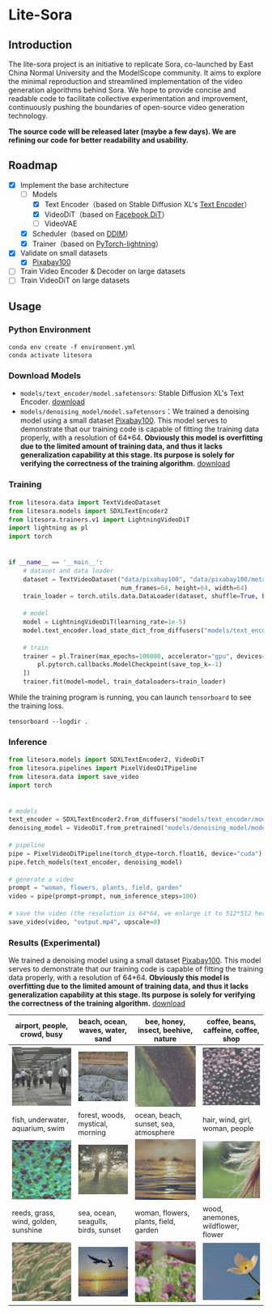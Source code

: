# Lite-Sora

## Introduction

The lite-sora project is an initiative to replicate Sora, co-launched by East China Normal University and the ModelScope community. It aims to explore the minimal reproduction and streamlined implementation of the video generation algorithms behind Sora. We hope to provide concise and readable code to facilitate collective experimentation and improvement, continuously pushing the boundaries of open-source video generation technology.

**The source code will be released later (maybe a few days). We are refining our code for better readability and usability.**

## Roadmap

* [x] Implement the base architecture
  * [ ] Models
    * [x] Text Encoder（based on Stable Diffusion XL's [Text Encoder](https://huggingface.co/stabilityai/stable-diffusion-xl-base-1.0/blob/main/text_encoder_2/model.safetensors)）
    * [x] VideoDiT（based on [Facebook DiT](https://github.com/facebookresearch/DiT)）
    * [ ] VideoVAE
  * [x] Scheduler（based on [DDIM](https://arxiv.org/abs/2010.02502)）
  * [x] Trainer（based on [PyTorch-lightning](https://lightning.ai/docs/pytorch/stable/)）
* [x] Validate on small datasets
  * [x] [Pixabay100](https://github.com/ECNU-CILAB/Pixabay100)
* [ ] Train Video Encoder & Decoder on large datasets
* [ ] Train VideoDiT on large datasets

## Usage

### Python Environment

```
conda env create -f environment.yml
conda activate litesora
```

### Download Models

* `models/text_encoder/model.safetensors`: Stable Diffusion XL's Text Encoder. [download](https://huggingface.co/stabilityai/stable-diffusion-xl-base-1.0/resolve/main/text_encoder_2/model.safetensors)
* `models/denoising_model/model.safetensors`：We trained a denoising model using a small dataset [Pixabay100](https://github.com/ECNU-CILAB/Pixabay100). This model serves to demonstrate that our training code is capable of fitting the training data properly, with a resolution of 64*64. **Obviously this model is overfitting due to the limited amount of training data, and thus it lacks generalization capability at this stage. Its purpose is solely for verifying the correctness of the training algorithm.** [download](https://huggingface.co/ECNU-CILab/lite-sora-v1-pixabay100/resolve/main/denoising_model/model.safetensors)

### Training

```python
from litesora.data import TextVideoDataset
from litesora.models import SDXLTextEncoder2
from litesora.trainers.v1 import LightningVideoDiT
import lightning as pl
import torch


if __name__ == '__main__':
    # dataset and data loader
    dataset = TextVideoDataset("data/pixabay100", "data/pixabay100/metadata.json",
                               num_frames=64, height=64, width=64)
    train_loader = torch.utils.data.DataLoader(dataset, shuffle=True, batch_size=1, num_workers=8)

    # model
    model = LightningVideoDiT(learning_rate=1e-5)
    model.text_encoder.load_state_dict_from_diffusers("models/text_encoder/model.safetensors")

    # train
    trainer = pl.Trainer(max_epochs=100000, accelerator="gpu", devices="auto", callbacks=[
        pl.pytorch.callbacks.ModelCheckpoint(save_top_k=-1)
    ])
    trainer.fit(model=model, train_dataloaders=train_loader)
```

While the training program is running, you can launch `tensorboard` to see the training loss.

```
tensorboard --logdir .
```

### Inference

```python
from litesora.models import SDXLTextEncoder2, VideoDiT
from litesora.pipelines import PixelVideoDiTPipeline
from litesora.data import save_video
import torch


# models
text_encoder = SDXLTextEncoder2.from_diffusers("models/text_encoder/model.safetensors")
denoising_model = VideoDiT.from_pretrained("models/denoising_model/model.safetensors")

# pipeline
pipe = PixelVideoDiTPipeline(torch_dtype=torch.float16, device="cuda")
pipe.fetch_models(text_encoder, denoising_model)

# generate a video
prompt = "woman, flowers, plants, field, garden"
video = pipe(prompt=prompt, num_inference_steps=100)

# save the video (the resolution is 64*64, we enlarge it to 512*512 here)
save_video(video, "output.mp4", upscale=8)
```

### Results (Experimental)

We trained a denoising model using a small dataset [Pixabay100](https://github.com/ECNU-CILAB/Pixabay100). This model serves to demonstrate that our training code is capable of fitting the training data properly, with a resolution of 64*64. **Obviously this model is overfitting due to the limited amount of training data, and thus it lacks generalization capability at this stage. Its purpose is solely for verifying the correctness of the training algorithm.** [download](https://huggingface.co/ECNU-CILab/lite-sora-v1-pixabay100/resolve/main/denoising_model/model.safetensors)

|airport, people, crowd, busy|beach, ocean, waves, water, sand|bee, honey, insect, beehive, nature|coffee, beans, caffeine, coffee, shop|
|-|-|-|-|
|![](assets/airport_people_crowd_busy.gif)|![](assets/beach_ocean_waves_water_sand.gif)|![](assets/bee_honey_insect_beehive_nature.gif)|![](assets/coffee_beans_caffeine_coffee_shop.gif)|
|fish, underwater, aquarium, swim|forest, woods, mystical, morning|ocean, beach, sunset, sea, atmosphere|hair, wind, girl, woman, people|
|![](assets/fish_underwater_aquarium_swim.gif)|![](assets/forest_woods_mystical_morning.gif)|![](assets/ocean_beach_sunset_sea_atmosphere.gif)|![](assets/hair_wind_girl_woman_people.gif)|
|reeds, grass, wind, golden, sunshine|sea, ocean, seagulls, birds, sunset|woman, flowers, plants, field, garden|wood, anemones, wildflower, flower|
|![](assets/reeds_grass_wind_golden_sunshine.gif)|![](assets/sea_ocean_seagulls_birds_sunset.gif)|![](assets/woman_flowers_plants_field_garden.gif)|![](assets/wood_anemones_wildflower_flower.gif)|

